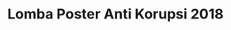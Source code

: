 ---
layout:   certificate
title:    "Lomba Poster Anti Korupsi 2018"
slug:     posterkorupsi18
category: lomba
issuer:   "Bagian Pengembangan Pembelajaran Universitas Telkom"
---